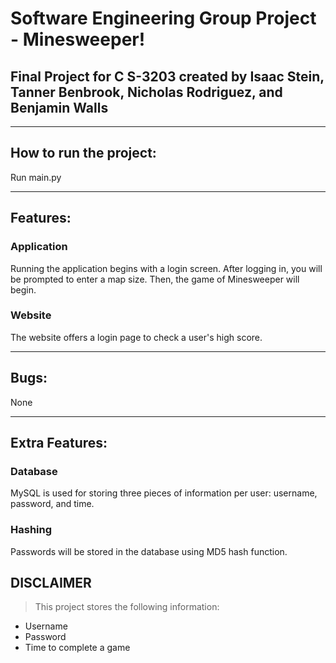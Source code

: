 # Software Engineering Group Project - Minesweeper!
## Final Project for C S-3203 created by Isaac Stein, Tanner Benbrook, Nicholas Rodriguez, and Benjamin Walls
---
## How to run the project:
Run main.py

---
## Features:
### Application

Running the application begins with a login screen. After logging in, you will be prompted to enter a map size. Then, the game of Minesweeper will begin. 

### Website

The website offers a login page to check a user's high score.

---
## Bugs:

None

---
## Extra Features:
### Database 
MySQL is used for storing three pieces of information per user: username, password, and time.
### Hashing 
Passwords will be stored in the database using MD5 hash function.
## **DISCLAIMER**
> This project stores the following information:
- Username
- Password
- Time to complete a game
